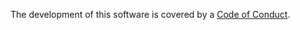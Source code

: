 The development of this software is covered by a [Code of Conduct](https://meta.miraheze.org/wiki/Code_of_Conduct).
